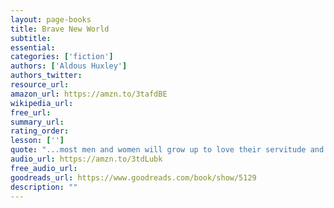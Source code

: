 ```yaml
---
layout: page-books
title: Brave New World
subtitle: 
essential: 
categories: ['fiction']
authors: ['Aldous Huxley']
authors_twitter: 
resource_url: 
amazon_url: https://amzn.to/3tafdBE
wikipedia_url: 
free_url: 
summary_url: 
rating_order: 
lesson: ['']
quote: "...most men and women will grow up to love their servitude and will never dream of revolution."
audio_url: https://amzn.to/3tdLubk
free_audio_url: 
goodreads_url: https://www.goodreads.com/book/show/5129
description: ""
---
```

